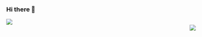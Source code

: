 ### Hi there 👋
<div display="grid">
  <div align="left">
    <img src="https://github-readme-stats.vercel.app/api?username=dariusdinu&show_icons=true&theme=gruvbox">
  </div>
  <div align="right">
    <img src="https://github-readme-stats.vercel.app/api/top-langs/?username=dariusdinu&layout=compact&theme=gruvbox">
  </div>
</div>


<!--
**dariusdinu/dariusdinu** is a ✨ _special_ ✨ repository because its `README.md` (this file) appears on your GitHub profile.
<div align="center">![Anurag's GitHub stats](https://github-readme-stats.vercel.app/api?username=dariusdinu&show_icons=true&theme=gruvbox)</div>
<div align="center"> [![Top Langs]()](https://github.com/anuraghazra/github-readme-stats)</div>
Here are some ideas to get you started:

- 🔭 I’m currently working on ...
- 🌱 I’m currently learning ...
- 👯 I’m looking to collaborate on ...
- 🤔 I’m looking for help with ...
- 💬 Ask me about ...
- 📫 How to reach me: ...
- 😄 Pronouns: ...
- ⚡ Fun fact: ...
-->
